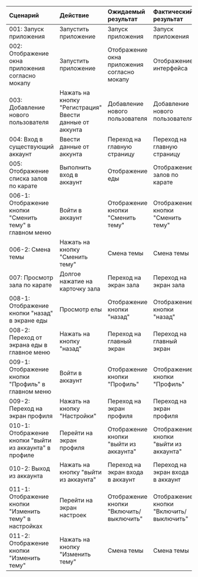 |Cценарий|Действие|Ожидаемый результат|Фактический результат| Оценка|
|:---|:---|:---|:---|:---|
|001: Запуск приложения | Запустить приложение | Запуск приложения | Запуск приложения | Тест пройден|  
|002: Отображение окна приложения согласно мокапу | Запустить приложение | Отображение окна приложения согласно мокапу | Отображение интерфейса | Тест пройден|
|003: Добавление нового пользователя | Нажать на кнопку "Регистрация" <br /> Ввести данные от аккунта | Добавление нового пользователя | Добавление нового пользователя  | Тест пройден|
|004: Вход в существующий аккаунт | Ввести данные от аккунта | Переход на главную страницу | Переход на главную страницу | Тест пройден|
|005: Отображение списка залов по карате | Выполнить вход в аккаунт | Отображение еды | Отображение залов по карате |Тест пройден|
|006-1: Отображение кнопки "Сменить тему" в главном меню | Войти в аккаунт | Отображение кнопки "Сменить тему" | Отображение кнопки "Сменить тему" |Тест пройден|
|006-2: Смена темы | Нажать на кнопку "Сменить тему" | Смена темы | Смена темы |Тест пройден|
|007: Просмотр зала по карате | Долгое нажатие на карточку зала | Переход на экран зала | Переход на экран зала |Тест пройден|
|008-1: Отображение кнопки "назад" в экране еды | Просмотр елы | Отображение кнопки "назад" | Отображение кнопки "назад" |Тест пройден|
|008-2: Переход от экрана еды в главное меню | Нажать на кнопку "назад" | Переход на главный экран | Переход на главный экран  |Тест пройден|
|009-1: Отображение кнопки "Профиль" в главном меню | Войти в аккаунт | Отображение кнопки "Профиль" | Отображение кнопки "Профиль" |Тест пройден|
|009-2: Переход на экран профиля | Нажать на кнопку "Настройки" | Переход на экран профиля | Переход на экран профиля |Тест пройден|
|010-1: Отображение кнопки "выйти из аккаунта" в профиле | Перейти на экран профиля | Отображение кнопки "выйти из аккаунта" | Отображение кнопки "выйти из аккаунта" |Тест пройден|
|010-2: Выход из аккаунта | Нажать на кнопку "выйти из аккаунта" | Переход на экран входа в аккаунт | Переход на экран входа в аккаунт |Тест пройден|
|011-1: Отображение кнопки "Изменить тему" в настройках | Перейти на экран настроек | Отображение кнопки "Включить/выключить" | Отображение кнопки "Включить/выключить" |Тест пройден|
|011-2: Отображение кнопки "Изменить тему" | Нажать на кнопку "Изменить тему" | Смена темы | Смена темы|Тест пройден|